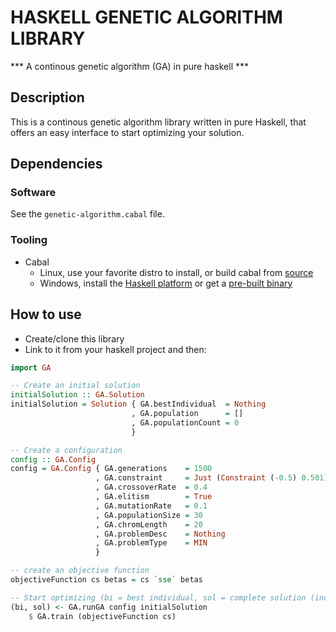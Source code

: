 # HASKELL GENETIC ALGORITHM LIBRARY

*** A continous genetic algorithm (GA) in pure haskell ***

## Description

This is a continous genetic algorithm library written in pure Haskell, that offers an easy interface to start optimizing your solution.


## Dependencies

### Software
See the `genetic-algorithm.cabal` file.

### Tooling
* Cabal
	- Linux, use your favorite distro to install, or build cabal from [source](http://www.haskell.org/cabal/download.html)
	- Windows, install the [Haskell platform](https://www.haskell.org/platform/) or get a [pre-built binary](www.haskell.org/cabal/download.html)


## How to use

- Create/clone this library
- Link to it from your haskell project and then:
```haskell
import GA

-- Create an initial solution
initialSolution :: GA.Solution
initialSolution = Solution { GA.bestIndividual  = Nothing
                           , GA.population      = []
                           , GA.populationCount = 0
                           }

-- Create a configuration
config :: GA.Config
config = GA.Config { GA.generations    = 1500
                   , GA.constraint     = Just (Constraint (-0.5) 0.501)
                   , GA.crossoverRate  = 0.4
                   , GA.elitism        = True
                   , GA.mutationRate   = 0.1
                   , GA.populationSize = 30
                   , GA.chromLength    = 20
                   , GA.problemDesc    = Nothing
                   , GA.problemType    = MIN
                   }

-- create an objective function
objectiveFunction cs betas = cs `sse` betas

-- Start optimizing (bi = best individual, sol = complete solution (includes whole population from best indindividual)
(bi, sol) <- GA.runGA config initialSolution
	$ GA.train (objectiveFunction cs)
```
